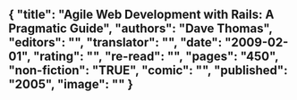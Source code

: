 {
 "title": "Agile Web Development with Rails: A Pragmatic Guide",
 "authors": "Dave Thomas",
 "editors": "",
 "translator": "",
 "date": "2009-02-01",
 "rating": "",
 "re-read": "",
 "pages": "450",
 "non-fiction": "TRUE",
 "comic": "",
 "published": "2005",
 "image": ""
}
---


